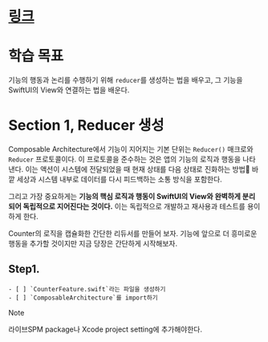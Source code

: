 # [링크](https://pointfreeco.github.io/swift-composable-architecture/main/tutorials/composablearchitecture/01-01-yourfirstfeature)

# 학습 목표
기능의 행동과 논리를 수행하기 위해 `reducer`를 생성하는 법을 배우고, 그 기능을 SwiftUI의 View와 연결하는 법을 배운다. 

# Section 1, Reducer 생성
Composable Architecture에서 기능이 지어지는 기본 단위는 `Reducer()` 매크로와 `Reducer` 프로토콜이다. 이 프로토콜을 준수하는 것은 앱의 기능의 로직과 행동을 나타낸다. 이는 액션이 시스템에 전달되었을 때 현재 상태를 다음 상태로 진화하는 방법 바깥 세상과 시스템 내부로 데이터를 다시 피드백하는 소통 방식을 포함한다. 

그리고 가장 중요하게는 **기능의 핵심 로직과 행동이 SwiftUI의 View와 완벽하게 분리되어 독립적으로 지어진다는 것이다.** 이는 독립적으로 개발하고 재사용과 테스트를 용이하게 한다. 

Counter의 로직을 캡슐화한 간단한 리듀서를 만들어 보자.
기능에 앞으로 더 흥미로운 행동을 추가할 것이지만 지금 당장은 간단하게 시작해보자. 

## Step1. 
```task
- [ ] `CounterFeature.swift`라는 파일을 생성하기
- [ ] `ComposableArchitecture`를 import하기
```
>[!note]
> 라이브SPM package나 Xcode project setting에 추가해야한다.